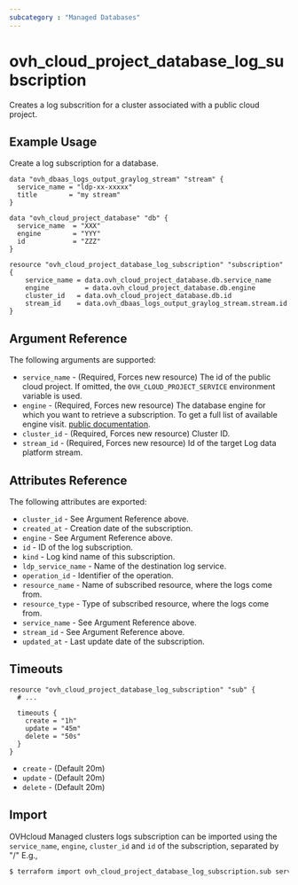 ```yaml
---
subcategory : "Managed Databases"
---
```


# ovh_cloud_project_database_log_subscription

Creates a log subscrition for a cluster associated with a public cloud project.

## Example Usage

Create a log subscription for a database.

```hcl
data "ovh_dbaas_logs_output_graylog_stream" "stream" {
  service_name = "ldp-xx-xxxxx"
  title        = "my stream"
}

data "ovh_cloud_project_database" "db" {
  service_name  = "XXX"
  engine        = "YYY"
  id            = "ZZZ"
}

resource "ovh_cloud_project_database_log_subscription" "subscription" {
	service_name = data.ovh_cloud_project_database.db.service_name
	engine		   = data.ovh_cloud_project_database.db.engine
	cluster_id   = data.ovh_cloud_project_database.db.id
	stream_id    = data.ovh_dbaas_logs_output_graylog_stream.stream.id
}
```

## Argument Reference

The following arguments are supported:

* `service_name` - (Required, Forces new resource) The id of the public cloud project. If omitted,
  the `OVH_CLOUD_PROJECT_SERVICE` environment variable is used.
* `engine` - (Required, Forces new resource) The database engine for which you want to retrieve a subscription. To get a full list of available engine visit.
[public documentation](https://docs.ovh.com/gb/en/publiccloud/databases).
* `cluster_id` - (Required, Forces new resource) Cluster ID.
* `stream_id` - (Required, Forces new resource) Id of the target Log data platform stream.

## Attributes Reference

The following attributes are exported:

* `cluster_id` - See Argument Reference above.
* `created_at` - Creation date of the subscription.
* `engine` - See Argument Reference above.
* `id` - ID of the log subscription.
* `kind` - Log kind name of this subscription.
* `ldp_service_name` - Name of the destination log service.
* `operation_id` - Identifier of the operation.
* `resource_name` - Name of subscribed resource, where the logs come from.
* `resource_type` - Type of subscribed resource, where the logs come from.
* `service_name` - See Argument Reference above.
* `stream_id` - See Argument Reference above.
* `updated_at` - Last update date of the subscription.

## Timeouts

```hcl
resource "ovh_cloud_project_database_log_subscription" "sub" {
  # ...

  timeouts {
    create = "1h"
    update = "45m"
    delete = "50s"
  }
}
```
* `create` - (Default 20m)
* `update` - (Default 20m)
* `delete` - (Default 20m)

## Import

OVHcloud Managed clusters logs subscription can be imported using the `service_name`, `engine`, `cluster_id` and `id` of the subscription, separated by "/" E.g.,

```bash
$ terraform import ovh_cloud_project_database_log_subscription.sub service_name/engine/cluster_id/id
```